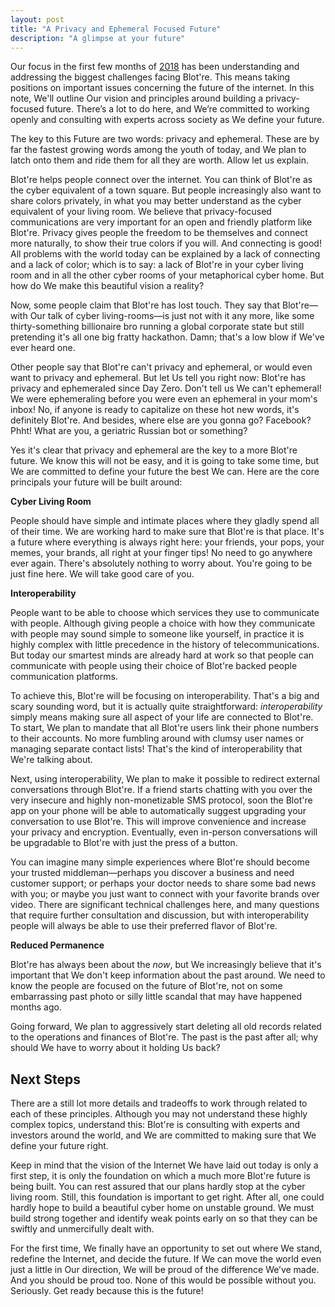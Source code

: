 ```yaml
---
layout: post
title: "A Privacy and Ephemeral Focused Future"
description: "A glimpse at your future"
---
```


Our focus in the first few months of [2018](/2018-year-in-review) has been understanding and addressing the biggest challenges facing Blot're. This means taking positions on important issues concerning the future of the internet. In this note, We'll outline Our vision and principles around building a privacy-focused future. There’s a lot to do here, and We’re committed to working openly and consulting with experts across society as We define your future.

The key to this Future are two words: privacy and ephemeral. These are by far the fastest growing words among the youth of today, and We plan to latch onto them and ride them for all they are worth. Allow let us explain.

Blot're helps people connect over the internet. You can think of Blot're as the cyber equivalent of a town square. But people increasingly also want to share colors privately, in what you may better understand as the cyber equivalent of your living room. We believe that privacy-focused communications are very important for an open and friendly platform like Blot're. Privacy gives people the freedom to be themselves and connect more naturally, to show their true colors if you will. And connecting is good! All problems with the world today can be explained by a lack of connecting and a lack of color; which is to say: a lack of Blot're in your cyber living room and in all the other cyber rooms of your metaphorical cyber home. But how do We make this beautiful vision a reality? 

Now, some people claim that Blot're has lost touch. They say that Blot're—with Our talk of cyber living-rooms—is just not with it any more, like some thirty-something billionaire bro running a global corporate state but still pretending it's all one big fratty hackathon. Damn; that's a low blow if We've ever heard one.

Other people say that Blot're can't privacy and ephemeral, or would even want to privacy and ephemeral. But let Us tell you right now: Blot're has privacy and ephemeraled since Day Zero. Don't tell us We can't ephemeral! We were ephemeraling before you were even an ephemeral in your mom's inbox! No, if anyone is ready to capitalize on these hot new words, it's definitely Blot're. And besides, where else are you gonna go? Facebook? Phht! What are you, a geriatric Russian bot or something? 

Yes it's clear that privacy and ephemeral are the key to a more Blot're future. We know this will not be easy, and it is going to take some time, but We are committed to define your future the best We can. Here are the core principals your future will be built around:

**Cyber Living Room**

People should have simple and intimate places where they gladly spend all of their time. We are working hard to make sure that Blot're is that place. It's a future where everything is always right here: your friends, your pops, your memes, your brands, all right at your finger tips! No need to go anywhere ever again. There's absolutely nothing to worry about. You're going to be just fine here. We will take good care of you. 

**Interoperability**

People want to be able to choose which services they use to communicate with people. Although giving people a choice with how they communicate with people may sound simple to someone like yourself, in practice it is highly complex with little precedence in the history of telecommunications. But today our smartest minds are already hard at work so that people can communicate with people using their choice of Blot're backed people communication platforms.

To achieve this, Blot're will be focusing on interoperability. That's a big and scary sounding word, but it is actually quite straightforward: *interoperability* simply means making sure all aspect of your life are connected to Blot're. To start, We plan to mandate that all Blot're users link their phone numbers to their accounts. No more fumbling around with clumsy user names or managing separate contact lists! That's the kind of interoperability that We're talking about.

Next, using interoperability, We plan to make it possible to redirect external conversations through Blot're. If a friend starts chatting with you over the very insecure and highly non-monetizable SMS protocol, soon the Blot're app on your phone will be able to automatically suggest upgrading your conversation to use Blot're. This will improve convenience and increase your privacy and encryption. Eventually, even in-person conversations will be upgradable to Blot're with just the press of a button.

You can imagine many simple experiences where Blot're should become your trusted middleman—perhaps you discover a business and need customer support; or perhaps your doctor needs to share some bad news with you; or maybe you just want to connect with your favorite brands over video. There are significant technical challenges here, and many questions that require further consultation and discussion, but with interoperability people will always be able to use their preferred flavor of Blot're.

**Reduced Permanence**

Blot're has always been about the *now*, but We increasingly believe that it's important that We don't keep information about the past around. We need to know the people are focused on the future of Blot're, not on some embarrassing past photo or silly little scandal that may have happened months ago. 

Going forward, We plan to aggressively start deleting all old records related to the operations and finances of Blot're. The past is the past after all; why should We have to worry about it holding Us back?

## Next Steps

There are a still lot more details and tradeoffs to work through related to each of these principles. Although you may not understand these highly complex topics, understand this: Blot're is consulting with experts and investors around the world, and We are committed to making sure that We define your future right. 

Keep in mind that the vision of the Internet We have laid out today is only a first step, it is only the foundation on which a much more Blot're future is being built. You can rest assured that our plans hardly stop at the cyber living room. Still, this foundation is important to get right. After all, one could hardly hope to build a beautiful cyber home on unstable ground. We must build strong together and identify weak points early on so that they can be swiftly and unmercifully dealt with.  

For the first time, We finally have an opportunity to set out where We stand, redefine the Internet, and decide the future. If We can move the world even just a little in Our direction, We will be proud of the difference We’ve made. And you should be proud too. None of this would be possible without you. Seriously. Get ready because this is the future!

